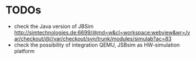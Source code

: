 # TODOs #

  * check the Java version of JBSim http://simtechnologies.de:6699/@md=w&cl=workspace:webview&wr=/var/checkout/@//var/checkout/svn/trunk/modules/simulab?ac=83
  * check the possibility of integration QEMU, JSBsim as HW-simulation platform